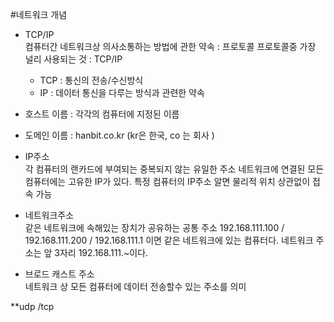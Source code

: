 #네트워크 개념

* TCP/IP<br>
컴퓨터간 네트워크상 의사소통하는 방법에 관한 약속 : 프로토콜
프로토콜중 가장 널리 사용되는 것 :  TCP/IP

  - TCP : 통신의 전송/수신방식
  - IP  : 데이터 통신을 다루는 방식과 관련한 약속

* 호스트 이름 : 각각의 컴퓨터에 지정된 이름
* 도메인 이름 : hanbit.co.kr (kr은 한국, co 는 회사 )

* IP주소<br>
각 컴퓨터의 랜카드에 부여되는 중복되지 않는 유일한 주소
네트워크에 연결된 모든 컴퓨터에는 고유한 IP가 있다. 
특정 컴퓨터의 IP주소 알면 물리적 위치 상관없이 접속 가능

* 네트워크주소<br>
같은 네트워크에 속해있는 장치가 공유하는 공통 주소 
192.168.111.100    / 192.168.111.200  / 192.168.111.1 이면 같은 네트워크에 있는 컴퓨터다. 네트워크 주소는 앞 3자리 192.168.111.~이다.

* 브로드 캐스트 주소 <br>
네트워크 상 모든 컴퓨터에 데이터 전송할수 있는 주소를 의미

**udp /tcp 

